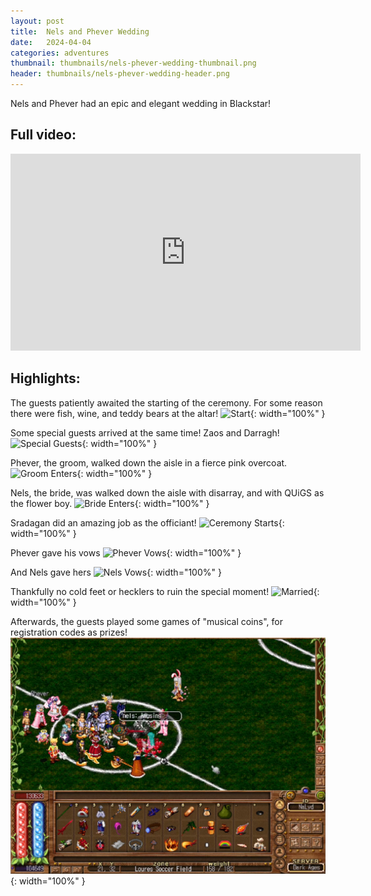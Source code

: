 ```yaml
---
layout: post
title:  Nels and Phever Wedding
date:   2024-04-04
categories: adventures
thumbnail: thumbnails/nels-phever-wedding-thumbnail.png
header: thumbnails/nels-phever-wedding-header.png
---
```


Nels and Phever had an epic and elegant wedding in Blackstar!


## Full video:

<iframe width="560" height="315" src="https://www.youtube.com/embed/lBrcjoU0Nok?si=yQgJGvUK87vcUTnk" title="YouTube video player" frameborder="0" allow="accelerometer; autoplay; clipboard-write; encrypted-media; gyroscope; picture-in-picture; web-share" referrerpolicy="strict-origin-when-cross-origin" allowfullscreen></iframe>


## Highlights:

The guests patiently awaited the starting of the ceremony. For some reason there were fish, wine, and teddy bears at the altar!
![Start](/assets/img/weddings/nels-phever/pre-ceremony.png){: width="100%" }

Some special guests arrived at the same time! Zaos and Darragh!
![Special Guests](/assets/img/weddings/nels-phever/special-guests.png){: width="100%" }

Phever, the groom, walked down the aisle in a fierce pink overcoat.
![Groom Enters](/assets/img/weddings/nels-phever/groom-walks-aisle.png){: width="100%" }

Nels, the bride, was walked down the aisle with disarray, and with QUiGS as the flower boy.
![Bride Enters](/assets/img/weddings/nels-phever/bride-walks-aisle.png){: width="100%" }

Sradagan did an amazing job as the officiant!
![Ceremony Starts](/assets/img/weddings/nels-phever/ceremony-starts.png){: width="100%" }

Phever gave his vows
![Phever Vows](/assets/img/weddings/nels-phever/phever-vows.png){: width="100%" }

And Nels gave hers
![Nels Vows](/assets/img/weddings/nels-phever/nels-vows.png){: width="100%" }

Thankfully no cold feet or hecklers to ruin the special moment!
![Married](/assets/img/weddings/nels-phever/married.png){: width="100%" }

Afterwards, the guests played some games of "musical coins", for registration codes as prizes!
![Musical Coins](/assets/img/weddings/nels-phever/musical-coins.png){: width="100%" }


